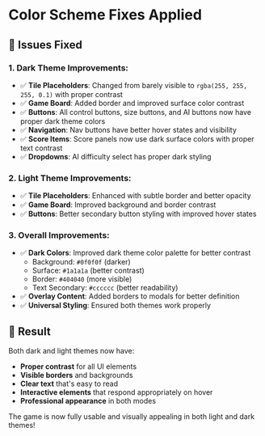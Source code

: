 # Color Scheme Fixes Applied

## 🎨 Issues Fixed

### 1. **Dark Theme Improvements:**
- ✅ **Tile Placeholders**: Changed from barely visible to `rgba(255, 255, 255, 0.1)` with proper contrast
- ✅ **Game Board**: Added border and improved surface color contrast
- ✅ **Buttons**: All control buttons, size buttons, and AI buttons now have proper dark theme colors
- ✅ **Navigation**: Nav buttons have better hover states and visibility
- ✅ **Score Items**: Score panels now use dark surface colors with proper text contrast
- ✅ **Dropdowns**: AI difficulty select has proper dark styling

### 2. **Light Theme Improvements:**
- ✅ **Tile Placeholders**: Enhanced with subtle border and better opacity
- ✅ **Game Board**: Improved background and border contrast
- ✅ **Buttons**: Better secondary button styling with improved hover states

### 3. **Overall Improvements:**
- ✅ **Dark Colors**: Improved dark theme color palette for better contrast
  - Background: `#0f0f0f` (darker)
  - Surface: `#1a1a1a` (better contrast)
  - Border: `#404040` (more visible)
  - Text Secondary: `#cccccc` (better readability)
- ✅ **Overlay Content**: Added borders to modals for better definition
- ✅ **Universal Styling**: Ensured both themes work properly

## 🚀 Result

Both dark and light themes now have:
- **Proper contrast** for all UI elements
- **Visible borders** and backgrounds
- **Clear text** that's easy to read
- **Interactive elements** that respond appropriately on hover
- **Professional appearance** in both modes

The game is now fully usable and visually appealing in both light and dark themes!
